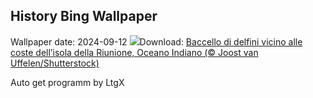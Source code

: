 ## History Bing Wallpaper
Wallpaper date: 2024-09-12
![](https://www.bing.com/th?id=OHR.DolphinReunion_IT-IT1645140668_UHD.jpg&w=1000)Download: [Baccello di delfini vicino alle coste dell’isola della Riunione, Oceano Indiano (© Joost van Uffelen/Shutterstock)](https://www.bing.com/th?id=OHR.DolphinReunion_IT-IT1645140668_UHD.jpg)

Auto get programm by LtgX
